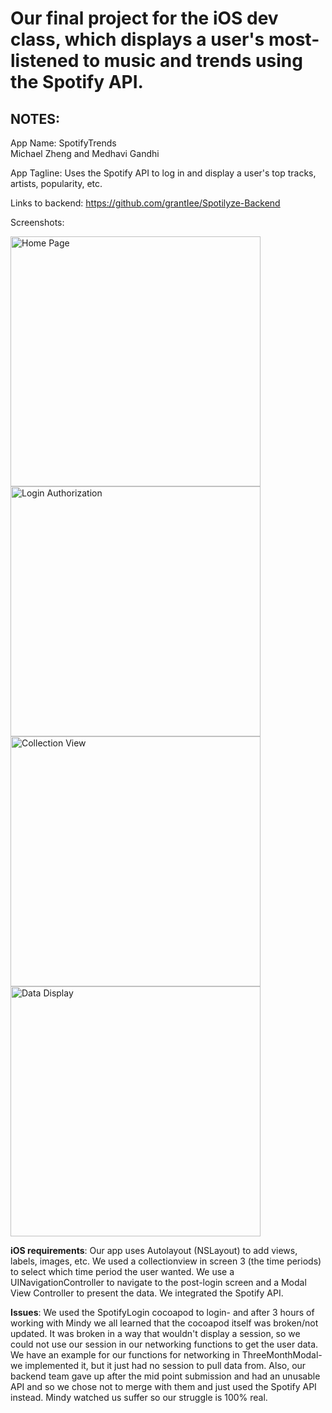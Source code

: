 # Our final project for the iOS dev class, which displays a user's most-listened to music and trends using the Spotify API.

## NOTES:
App Name: SpotifyTrends  
Michael Zheng and Medhavi Gandhi 


App Tagline: Uses the Spotify API to log in and display a user's top tracks, artists, popularity, etc.


Links to backend: https://github.com/grantIee/Spotilyze-Backend  


Screenshots: 


<img src="https://github.com/medhavi27/iOSSpotifyTrends/blob/master/S1.png" alt="Home Page" width="400"/> <img src="https://github.com/medhavi27/iOSSpotifyTrends/blob/master/S4.png" alt="Login Authorization" width="400"/> <img src="https://github.com/medhavi27/iOSSpotifyTrends/blob/master/S2.png" alt="Collection View" width="400"/> <img src="https://github.com/medhavi27/iOSSpotifyTrends/blob/master/S5.jpg" alt="Data Display" width="400"/>


**iOS requirements**: Our app uses Autolayout (NSLayout) to add views, labels, images, etc. We used a collectionview in screen 3 (the time periods) to select which time period the user wanted. We use a UINavigationController to navigate to the post-login screen and a Modal View Controller to present the data. We integrated the Spotify API.  


**Issues**: We used the SpotifyLogin cocoapod to login- and after 3 hours of working with Mindy we all learned that the cocoapod itself was broken/not updated. It was broken in a way that wouldn't display a session, so we could not use our session in our networking functions to get the user data. We have an example for our functions for networking in ThreeMonthModal- we implemented it, but it just had no session to pull data from. Also, our backend team gave up after the mid point submission and had an unusable API and so we chose not to merge with them and just used the Spotify API instead. Mindy watched us suffer so our struggle is 100% real.


